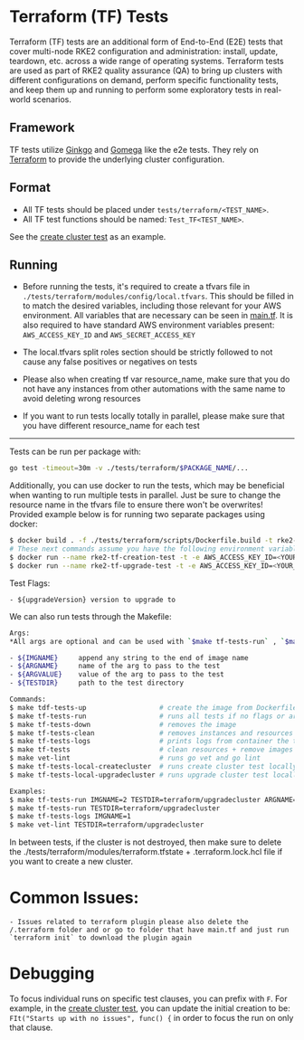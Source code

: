# Terraform (TF) Tests

Terraform (TF) tests are an additional form of End-to-End (E2E) tests that cover multi-node RKE2 configuration and administration: install, update, teardown, etc. across a wide range of operating systems. Terraform tests are used as part of RKE2 quality assurance (QA) to bring up clusters with different configurations on demand, perform specific functionality tests, and keep them up and running to perform some exploratory tests in real-world scenarios.

## Framework 
TF tests utilize [Ginkgo](https://onsi.github.io/ginkgo/) and [Gomega](https://onsi.github.io/gomega/) like the e2e tests. They rely on [Terraform](https://www.terraform.io/) to provide the underlying cluster configuration. 

## Format

- All TF tests should be placed under `tests/terraform/<TEST_NAME>`.
- All TF test functions should be named: `Test_TF<TEST_NAME>`. 

See the [create cluster test](../tests/terraform/createcluster_test.go) as an example.

## Running

- Before running the tests, it's required to create a tfvars file in `./tests/terraform/modules/config/local.tfvars`. This should be filled in to match the desired variables, including those relevant for your AWS environment. All variables that are necessary can be seen in [main.tf](../tests/terraform/modules/main.tf).
It is also required to have standard AWS environment variables present: `AWS_ACCESS_KEY_ID` and `AWS_SECRET_ACCESS_KEY`


- The local.tfvars split roles section should be strictly followed to not cause any false positives or negatives on tests


- Please also when creating tf var resource_name, make sure that you do not have any instances from other automations with the same name to avoid deleting wrong resources


- If you want to run tests locally totally in parallel, please make sure that you have different resource_name for each test

*** 

Tests can be run per package with:
```bash
go test -timeout=30m -v ./tests/terraform/$PACKAGE_NAME/...
```
Additionally, you can use docker to run the tests, which may be beneficial when wanting to run multiple tests in parallel. Just be sure to change the resource name in the tfvars file to ensure there won't be overwrites! Provided example below is for running two separate packages using docker:
```bash
$ docker build . -f ./tests/terraform/scripts/Dockerfile.build -t rke2-tf
# These next commands assume you have the following environment variable in your config/local.tfvars: 'access_key = "/tmp/aws_key.pem"'
$ docker run --name rke2-tf-creation-test -t -e AWS_ACCESS_KEY_ID=<YOUR_ACCESS_KEY> -e AWS_SECRET_ACCESS_KEY=<YOUR_SECRET_KEY> -v /path/to/aws/key.pem:/tmp/aws_key.pem rke2-tf sh -c "go test -timeout=30m -v ./tests/terraform/createcluster/..."
$ docker run --name rke2-tf-upgrade-test -t -e AWS_ACCESS_KEY_ID=<YOUR_ACCESS_KEY> -e AWS_SECRET_ACCESS_KEY=<YOUR_SECRET_KEY> -v /path/to/aws/key.pem:/tmp/aws_key.pem rke2-tf sh -c "go test -timeout=45m -v ./tests/terraform/upgradecluster/... -upgradeVersion=v1.24.8+rke2r1"
```
Test Flags:
```
- ${upgradeVersion} version to upgrade to
```
We can also run tests through the Makefile:
```bash
Args:
*All args are optional and can be used with `$make tf-tests-run` , `$make tf-tests-logs` and `$make vet-lint`

- ${IMGNAME}     append any string to the end of image name
- ${ARGNAME}     name of the arg to pass to the test
- ${ARGVALUE}    value of the arg to pass to the test
- ${TESTDIR}     path to the test directory 

Commands:
$ make tdf-tests-up                  # create the image from Dockerfile.build
$ make tf-tests-run                  # runs all tests if no flags or args provided
$ make tf-tests-down                 # removes the image
$ make tf-tests-clean                # removes instances and resources created by tests
$ make tf-tests-logs                 # prints logs from container the tests
$ make tf-tests                      # clean resources + remove images + run tests
$ make vet-lint                      # runs go vet and go lint
$ make tf-tests-local-createcluster  # runs create cluster test locally
$ make tf-tests-local-upgradecluster # runs upgrade cluster test locally

Examples:
$ make tf-tests-run IMGNAME=2 TESTDIR=terraform/upgradecluster ARGNAME=upgradeVersion ARGVALUE=v1.24.8+rke2r1
$ make tf-tests-run TESTDIR=terraform/upgradecluster
$ make tf-tests-logs IMGNAME=1
$ make vet-lint TESTDIR=terraform/upgradecluster
```


In between tests, if the cluster is not destroyed, then make sure to delete the ./tests/terraform/modules/terraform.tfstate + .terraform.lock.hcl file if you want to create a new cluster.


# Common Issues:
````
- Issues related to terraform plugin please also delete the /.terraform folder and or go to folder that have main.tf and just run `terraform init` to download the plugin again
````

# Debugging
To focus individual runs on specific test clauses, you can prefix with `F`. For example, in the [create cluster test](../tests/terraform/createcluster_test.go), you can update the initial creation to be: `FIt("Starts up with no issues", func() {` in order to focus the run on only that clause.
